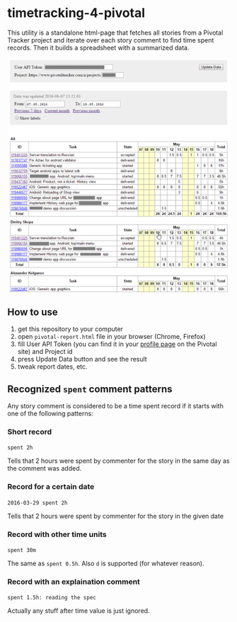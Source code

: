 # timetracking-4-pivotal

This utility is a standalone html-page that fetches all stories from a Pivotal Tracker project and iterate over each story comment to find time spent records. Then it builds a spreadsheet with a summarized data.

![Screenshot](docs/screenshot.png "screenshot")

## How to use

1. get this repository to your computer
2. open `pivotal-report.html` file in your browser (Chrome, Firefox)
3. fill User API Token (you can find it in your [profile page](https://www.pivotaltracker.com/profile) on the Pivotal site) and Project id
4. press Update Data button and see the result
5. tweak report dates, etc.

## Recognized `spent` comment patterns

Any story comment is considered to be a time spent record if it starts with one of the following patterns:

### Short record
`spent 2h`

Tells that 2 hours were spent by commenter for the story in the same day as the comment was added.

### Record for a certain date
`2016-03-29 spent 2h`

Tells that 2 hours were spent by commenter for the story in the given date

### Record with other time units
`spent 30m`

The same as `spent 0.5h`. Also `d` is supported (for whatever reason).

### Record with an explaination comment
`spent 1.5h: reading the spec`

Actually any stuff after time value is just ignored.